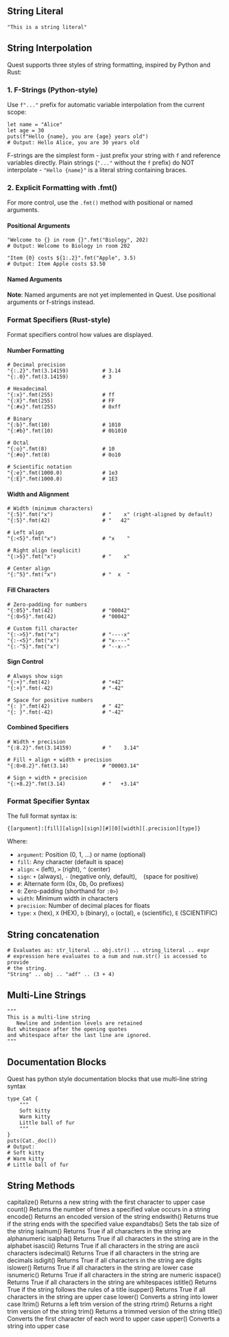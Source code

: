 

## String Literal
```
"This is a string literal"
```

## String Interpolation

Quest supports three styles of string formatting, inspired by Python and Rust:

### 1. F-Strings (Python-style)

Use `f"..."` prefix for automatic variable interpolation from the current scope:

```quest
let name = "Alice"
let age = 30
puts(f"Hello {name}, you are {age} years old")
# Output: Hello Alice, you are 30 years old
```

F-strings are the simplest form - just prefix your string with `f` and reference variables directly. Plain strings (`"..."` without the `f` prefix) do NOT interpolate - `"Hello {name}"` is a literal string containing braces.

### 2. Explicit Formatting with .fmt()

For more control, use the `.fmt()` method with positional or named arguments.

#### Positional Arguments

```quest
"Welcome to {} in room {}".fmt("Biology", 202)
# Output: Welcome to Biology in room 202

"Item {0} costs ${1:.2}".fmt("Apple", 3.5)
# Output: Item Apple costs $3.50
```

#### Named Arguments

**Note**: Named arguments are not yet implemented in Quest. Use positional arguments or f-strings instead.

### Format Specifiers (Rust-style)

Format specifiers control how values are displayed.

#### Number Formatting

```quest
# Decimal precision
"{:.2}".fmt(3.14159)           # 3.14
"{:.0}".fmt(3.14159)           # 3

# Hexadecimal
"{:x}".fmt(255)                # ff
"{:X}".fmt(255)                # FF
"{:#x}".fmt(255)               # 0xff

# Binary
"{:b}".fmt(10)                 # 1010
"{:#b}".fmt(10)                # 0b1010

# Octal
"{:o}".fmt(8)                  # 10
"{:#o}".fmt(8)                 # 0o10

# Scientific notation
"{:e}".fmt(1000.0)             # 1e3
"{:E}".fmt(1000.0)             # 1E3
```

#### Width and Alignment

```quest
# Width (minimum characters)
"{:5}".fmt("x")                # "    x" (right-aligned by default)
"{:5}".fmt(42)                 # "   42"

# Left align
"{:<5}".fmt("x")               # "x    "

# Right align (explicit)
"{:>5}".fmt("x")               # "    x"

# Center align
"{:^5}".fmt("x")               # "  x  "
```

#### Fill Characters

```quest
# Zero-padding for numbers
"{:05}".fmt(42)                # "00042"
"{:0>5}".fmt(42)               # "00042"

# Custom fill character
"{:->5}".fmt("x")              # "----x"
"{:-<5}".fmt("x")              # "x----"
"{:-^5}".fmt("x")              # "--x--"
```

#### Sign Control

```quest
# Always show sign
"{:+}".fmt(42)                 # "+42"
"{:+}".fmt(-42)                # "-42"

# Space for positive numbers
"{: }".fmt(42)                 # " 42"
"{: }".fmt(-42)                # "-42"
```

#### Combined Specifiers

```quest
# Width + precision
"{:8.2}".fmt(3.14159)          # "    3.14"

# Fill + align + width + precision
"{:0>8.2}".fmt(3.14)           # "00003.14"

# Sign + width + precision
"{:+8.2}".fmt(3.14)            # "   +3.14"
```

### Format Specifier Syntax

The full format syntax is:
```
{[argument]:[fill][align][sign][#][0][width][.precision][type]}
```

Where:
- `argument`: Position (0, 1, ...) or name (optional)
- `fill`: Any character (default is space)
- `align`: `<` (left), `>` (right), `^` (center)
- `sign`: `+` (always), `-` (negative only, default), ` ` (space for positive)
- `#`: Alternate form (0x, 0b, 0o prefixes)
- `0`: Zero-padding (shorthand for `:0>`)
- `width`: Minimum width in characters
- `precision`: Number of decimal places for floats
- `type`: `x` (hex), `X` (HEX), `b` (binary), `o` (octal), `e` (scientific), `E` (SCIENTIFIC)

## String concatenation

```
# Evaluates as: str_literal .. obj.str() .. string_literal .. expr
# expression here evaluates to a num and num.str() is accessed to provide
# the string.
"String" .. obj .. "adf" .. (3 + 4)
```

## Multi-Line Strings
```
"""
This is a multi-line string
   Newline and indention levels are retained
But whitespace after the opening quotes 
and whitespace after the last line are ignored.
"""
```

## Documentation Blocks

Quest has python style documentation blocks that use multi-line string syntax

```
type Cat {
    """
    Soft kitty
    Warm kitty
    Little ball of fur
    """
}
puts(Cat._doc())
# Output:
# Soft kitty
# Warm kitty
# Little ball of fur
```

## String Methods
capitalize() Returns a new string with the first character to upper case 
count()	Returns the number of times a specified value occurs in a string
encode() Returns an encoded version of the string
endswith() Returns true if the string ends with the specified value
expandtabs() Sets the tab size of the string
isalnum()	Returns True if all characters in the string are alphanumeric
isalpha()	Returns True if all characters in the string are in the alphabet
isascii()	Returns True if all characters in the string are ascii characters
isdecimal()	Returns True if all characters in the string are decimals
isdigit()	Returns True if all characters in the string are digits
islower()	Returns True if all characters in the string are lower case
isnumeric()	Returns True if all characters in the string are numeric
isspace()	Returns True if all characters in the string are whitespaces
istitle()	Returns True if the string follows the rules of a title
isupper()	Returns True if all characters in the string are upper case
lower()	Converts a string into lower case
ltrim()	Returns a left trim version of the string
rtrim()	Returns a right trim version of the string
trim()	Returns a trimmed version of the string
title()	Converts the first character of each word to upper case
upper()	Converts a string into upper case

